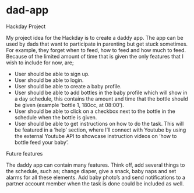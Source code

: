 # dad-app
Hackday Project

My project idea for the Hackday is to create a daddy app. The app can be used by dads that want to participate in parenting but get stuck sometimes. For example, they forget when to feed, how to feed and how much to feed. Because of the limited amount of time that is given the only features that I wish to include for now, are;
-	User should be able to sign up.
-	User should be able to login.
-	User should be able to create a baby profile.
-	User should be able to add bottles in the baby profile which will show in a day schedule, this contains the amount and time that the bottle should be given (example ‘bottle 1, 180cc, at 08:00’).
-	User should be able to click on a checkbox next to the bottle in the schedule when the bottle is given. 
-	User should be able to get instructions on how to do the task. This will be featured in a ‘help’ section, where I’ll connect with Youtube by using the external Youtube API to showcase instruction videos on ‘how to bottle feed your baby’.

Future features

The daddy app can contain many features. Think off, add several things to the schedule, such as; change diaper, give a snack, baby naps and set alarms for all these elements. Add baby photo’s and send notifications to a partner account member when the task is done could be included as well. 
